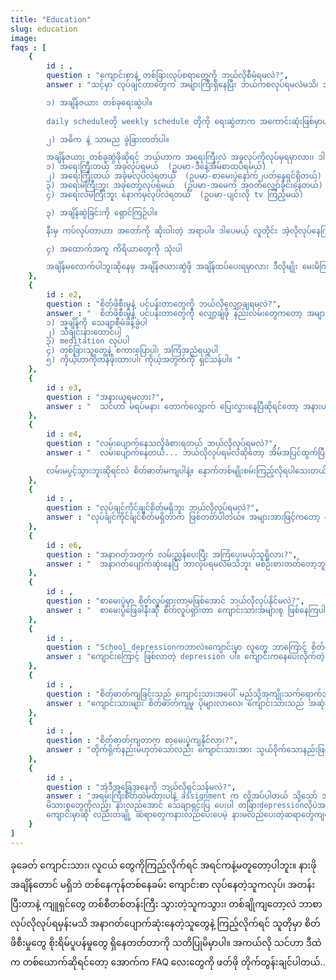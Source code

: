 ```yaml
---
title: "Education"
slug: education
image: 
faqs : [
    {
        id : ,
        question : "‌ကျောင်းစာနဲ့ တစ်ခြားလုပ်စရာတွေကို ဘယ်လိုစီမံရမလဲ?",
        answer : "သင့်မှာ လုပ်ချင်တာတွေက အများကြီးရှိနေပြီး ဘယ်ကစလုပ်ရမလဲမသိ၊ အချိန်ကလဲမလောက်သလို ခံစားနေရတယ်ဆိုရင်တော့ စိတ်ကိုအေးအေးအရင်ဆုံးထားလိုက်ပါ။ ဘာလိုလဲဆိုတော့ ခုပြောပြပေးမယ့် step လေးတွေကို သေချာလိုက်လုပ်မယ်ဆိုရင် သင့်ပြဿနာဟာ အလိုလို ဖြေရှင်းပြီးသွားမှာ ဖြစ်ပါတယ်။ 

        ၁) အချိန်ဇယား တစ်ခုရေးဆွဲပါ။  
        
        daily scheduleတို weekly schedule တိုကို ရေးဆွဲတာက အကောင်းဆုံးဖြစ်မှာပါ။ ကိုယ်လုပ်ရမယ့်၊ လုပ်ချင်တဲ့ အရာတွေအားလုံးကို list လုပ်ပြီး အချိန်ဇယားထဲပါအောင် ထည့်ရပါမယ်။ ဘာကြောင့်ဒီလိုရေးဆွဲတာက ကောင်းလဲဆိုရင် အချိန်အလိုက်လုပ်ရမယ့် တာဝန်တွေကို ခွဲထားပေးပြီးတော့ ဘယ်အချိန်ဘာလုပ်ရမယ်ဆိုတာကို အလွယ်တကူ သိနိုင်လိုပါ။ တစ်နည်းအားဖြင့်ဆိုရင်တော့ အလုပ် ပိုပြီးမြှောက်ပါတယ်။ 

        ၂) အဓိက နဲ့ သာမည ခွဲခြားတတ်ပါ။ 

        အချိန်ဇယား တစ်ခုဆွဲဖိုဆိုရင် ဘယ်ဟာက အရေးကြီးလဲ အခုလုပ်ကိုလုပ်မှရမှာလား၊ ဒါမှမဟုတ် အရေးတော့ကြီးတယ် နောက်မှလုပ်လဲရတာလား၊ ဒါမှမဟုတ် အရေးမကြီးဘူးကွာ နောက်မှလုပ်လဲရတယ်၊ ဒါတွေကို ထည့်သွင်းစဉ်းစားရပါမယ်။ အရေးမကြီးတဲ့ဟာကို အရင်လုပ်ပြီး အရေးကြီးတာကို နောက်မှ လုပ်ရင် ပြဿနာတတ်မှာပေါ့၊ မဟုတ်လား? အဲ့တာကြောင့် tasks တွေကို အမျိုးအစား 4 မျိုးခွဲပြီး သတ်မှတ်လိုရပါတယ်။ 
        ၁) အရေးကြီးတယ် အခုလုပ်ရမယ်  (ဥပမာ-ဒီနေ့အိမ်စာထပ်ရမယ်)
        ၂) အရေးကြီးတယ် အခုမလုပ်လဲရတယ်  (ဥပမာ-စာမေးပွဲနောက်၂ပတ်နေရင်ရှိတယ်)
        ၃) အရေးမကြီးဘူး အခုတော့လုပ်ရမယ်  (ဥပမာ-အမေက အဝတ်လျှော်ခိုင်းနေတယ်)
        ၄) အရေးလဲမကြီးဘူး နောက်မှလုပ်လဲရတယ်  (ဥပမာ-ပျင်းလို tv ကြည့်မယ်)

        ၃) အချိန်ဆွဲခြင်းကို ရှောင်ကြဉ်ပါ။ 

        နီးမှ ကပ်လုပ်တာဟာ အတော်ကို ဆိုးဝါးတဲ့ အရာပါ။ ဒါပေမယ့် လူတိုင်း အဲ့လိုလုပ်နေကြတာကြီးပါ။ မကောင်းမှန်းသိပင်မယ့်လဲ လုပ်ကြပါတယ်။ ဥပမာ - စာမေးပွဲက နောက်တစ်ပတ်နေရင် ဖြေရတော့မယ် ဒါမယ့် ခုထိစာမကြည့်ရသေးဘူး။ စာမရသေးတာလဲ ကိုယ့်ကိုယ်သိတယ်၊ ဒါမယ့် ရပါသေးတယ် တစ်ပတ်ရှိသေးတာဘဲ ဆိုပြီး anime တို kdrama တို ပြေးကြည့်လိုက်ရော။ တစ်ပိုင်းပြီးရင် စာကြည့်ပါမယ်ဆိုပြီး နှစ်ပိုင်း၊ နှစ်ပိုင်းကနေ သုံးပိုင်း နဲ့ ဆက်လိုက်တာ စာမေးပွဲဖြေဖို ရက်ကပ်လာတယ်။ တစ်ရက်လောက်ဘဲကျန်တော့မှ စာတွေခေါင်းထဲ သိပ်ထည့်တယ်။ အဲ့အချိန်ကျတော့ စာတွေပိပြီး ဘာမှ မရတော့ဘူး။ စာမေးပွဲတော့ ကျပါပြီ ဆိုပြီး stress ပိလာတယ်။ အိမ်က ဆူတယ်။ ပိုပြီး စိတ်ဓာတ်ကျလာတယ်။ အချိန်ဆွဲလိုက်တာရဲ့ ဆိုးကျိုးက တောက်လျှောက်လိုက်လာတယ်... အဲ့တာကြောင့် အချိန်ကို မဆွဲကြပါနဲ့လို တိုက်တွန်းချင်ပါတယ်။ လုပ်စရာရှိတာ ချက်ချင်းလုပ်ပါ။ now or never ဆိုတာကို ကြားဖူးကြမှာပါ။ နောက်မှ ဆိုရင် အဲ့တာ မသေချာပါဘူး၊ လုပ်ဖြစ်တော့မှာလဲ မဟုတ်ပါဘူး...

        ၄) အထောက်အကူ ကိရိယာတွေကို သုံးပါ

        အချိန်မလောက်ပါဘူးဆိုနေမှ အချိန်ဇယားဆွဲဖို အချိန်ထပ်ပေးရမှာလား ဒီလိုမျိုး မေးမိကြမယ်ထင်ပါတယ်။ ဒါကြောင့် သင့်ရဲ့ အချိန်ဇယားကို လွယ်ကူလျင်မြန်စွာ ရေးဆွဲနိုင်မယ့် planners တို, calendars တိုလို digital tools တွေသုံးသင့်ပါတယ်။ "
    },
    {
        id : e2,
        question : "စိတ်ဖိစီးမှုနဲ့ ပင်ပန်းတာတွေကို ဘယ်လိုလျှော့ချရမလဲ?",
        answer : "  စိတ်ဖိစီးမှုနဲ့ ပင်ပန်းတာတွေကို လျှော့ချဖို နည်းလမ်းတွေကတော့ အများကြီးရှိပါတယ်။ ဒါတွေထဲက အချိုကိုပြောပြပါဆိုရင် 
        ၁) အချိန်ကို သေချာစီမံခန့်ခွဲပါ
        ၂) သီချင်းနားထောင်ပါ
        ၃) meditation လုပ်ပါ
        ၄) တစ်ခြားသူတွေနဲ့ စကားပြောပါ၊ အကြံအညံရယူပါ
        ၅) ကိုယ့်ဟာကိုတန်ဖိုးထားပါ၊ ကိုယ့်အတွက်ကို ရှင်သန်ပါ။ "
    },
    {
        id : e3,
        question : "အနားယူရမလား?",
        answer : "  သင်ဟာ မရပ်မနား တောက်လျှောက် ပြေးလွှားနေပြီဆိုရင်တော့ အနားယူဖို လိုအပ်ပါတယ်။ ဒီလိုလုပ်လိုက်တာက စိတ်ပိုင်းဆိုင်ရာကိုကောင်းမွန်လာအောင်လုပ်ပေးပြီးတော့ ရုပ်ပိုင်းဆိုင်ရာကိုပါ အကျိုးပြုတာပါ။ ပြောရရင်တော့ နုပျိုလန်းဆန်းလာတယ်ပေါ့။ စိတ်ကြည်လင် ရုပ်နုပျိုဆိုတော့ အဟမ်း အဟမ်း... ဒါကြောင့် တစ်ချိန်လုံး စာ၊ အလုပ်၊ စာ၊ အလုပ် အဲ့လိုကြီး မတွေးဘဲ အနားလေးဘာလေးလဲ ယူပါဦးလို"
    },
    {
        id : e4,
        question : "လမ်းပျောက်နေသလိုခံစားရတယ် ဘယ်လိုလုပ်ရမလဲ?",
        answer : "  လမ်းပျောက်နေတယ်... ဘယ်လိုလုပ်ရမလဲဆိုတော့ အိမ်အပြင်ထွက်ပြီး ဟိုကြည့်ဒီကြည့်လိုက်ပါ လမ်းရှာတွေ့ပါလိမ့်မယ်။ ဟဲဟဲ စတာပါ။ ကိုယ့်ဟာကို တန်ဖိုးထားတတ်ဖိုကြိုးစားကြည့်ပါ။ ကိုယ့်ဘဝကြီးမှာ ဘယ်ဟာက အရေးပါဆုံးလဲ၊ ဘယ်ဟာက ကိုယ့်ကိုပျော်ရွှင်အောင်လုပ်ပေးနိုင်လဲ၊ ကိုယ်ဘယ်အရာကို စိတ်ဝင်စားလဲ၊ ကိုယ့်ကို စိတ်ခွန်းအားပေးတဲ့ အရာက ဘာလဲ၊ သေသွားရင် ကိုယ့်ကို လူတွေဘယ်လိုမှတ်မိစေချင်လဲ၊ ဒီလိုမျိုးမေးခွန်းတွေကို ကိုယ့်ကိုယ်မေးကြည့် ပြီး ဖြည်းဖြည်းချင်း အချိန်ယူပြီး စဉ်းစားဖြေကြည့်ပါ။ ဒါတွေက ကိုယ့်ဘဝကို တန်ဖိုး တစ်ခုရှိလာစေပါလိမ့်မယ်၊ ရှေ့ဆက်ပြီး ဘာလုပ်ရမလဲ ဆိုတာလဲ လမ်းပွင့်သွားပါလိမ့်မယ်။ 

        လမ်းမပွင့်သွားဘူးဆိုရင်လဲ စိတ်ဓာတ်မကျပါနဲ့။ နောက်တစ်မျိုးစမ်းကြည့်လိုရပါသေးတယ်။ ကိုယ့်ဝါဿနာပါတဲ့ အရာကိုလုပ်ပါ။ ကိုယ့်ရဲ့အချိန်အများစုကို ဘယ်လိုကုန်ဆုံးလဲ။ e.g. ကိုယ်က ပုံဆွဲတာကို ဝါဿနာပါရင် အဲ့လမ်းကို လိုက်လိုရပါတယ်။ ဒါမှမဟုတ် တစ်ချိန်လုံး game ဘဲဆော့ရတာကြိုက်တယ်ဆိုလဲ gamer ဖြစ်လိုရတာဘဲ။ ဒါမှမဟုတ် ငါကတော့ အပျင်းကြီးတယ် ဘာမှ မလုပ်ချင်ဘူးဆိုရင်တောင် ညဆိုင်း အလုပ်တွေဘာတွေ လုပ်လိုရပါတယ်။ အရေးကြီးတာကတော့ ကိုယ့်အတွက် အမြဲတစ်နေရာ ရှိနေပါတယ်ဆိုတာပါ။ "
    },
    {
        id : ,
        question : "လုပ်ချင်ကိုင်ချင်စိတ်မရှိဘူး ဘယ်လိုလုပ်ရမလဲ?",
        answer : "လုပ်ချင်ကိုင်ချင်စိတ်မရှိတာက ဖြစ်တတ်ပါတယ်။ အများအားဖြင့်ကတော့ စိတ်ဓာတ်ကျ နေကြလို့ပါ။ လမ်းလျှောက်တာတို့လို့ ကိုယ်လက်လှုပ်ရှား လေ့ကျင့်ခန်းတွေလုပ်ကြည့်ပါ၊ စိတ်အခြေအနေကောင်းမွန်လာတတ်ပါတယ်။ တစ်ခါတစ်လေ ကိုယ့်ရဲ့ goals တွေကို ပြန်တွေးကြည့်ပါ၊ အားရှိလာပါလိမ့်မယ်။ သဘာဝရှုခင်းလေးတွေကြည့်ပေးတာတို့၊ သီချင်းနားထောင်တာတို့၊ ရေနွေးလေးနဲ့ ရေချိုးတာတို့လဲ အကူအညီဖြစ်ပါတယ်။"
    },
    {
        id : e6,
        question : "အနာဂတ်အတွက် လမ်းညွှန်ပေးပြီး အကြံပေးမယ့်သူရှိလား?",
        answer : "  အနာဂတ်ပျောက်ဆုံးနေပြီ ဘာလုပ်ရမလဲမသိဘူး မစဉ်းစားတတ်တော့ဘူးဆိုရင်တော့ ကိုယ့်ပတ်ဝန်းကျင်ကလူတွေကို အကြံညံ‌တောင်းကြည့်ပါ။ မိသားစုဝင်အချင်းချင်း ဆွေးနွေးကြည့်တာတို၊ သူငယ်ချင်း အချင်းချင်း အကြံပေးတာတို၊ ဆရာတွေကိုအကူအညီတောင်းတာတို စမ်းကြည့်ပါ။ ကိုယ့်နဲ့ရင်းနှီးတဲ့သူတွေဖြစ်တာမလို ကိုယ့်ကိုယ် ကောင်းစေချင်တဲ့ စေတနာနဲ့ ကူညီပေးကြမှာပါ။ သူငယ်ချင်း အချင်းချင်းဆိုရင်လဲ ရွယ်တူတွေမလို ကိုယ်ကြံရတဲ့ ပြဿနာ သူတိုလဲကြုံရမှာပါ စုပေါင်းပြီး ဖြေရှင်းလိုရမှာပေါ့။ အကယ်၍ သိတဲ့သူတွေထဲက အကြံပေးတာမထိရောက်ဘူးဆိုရင် တတ်ကျွမ်းတဲ့သူတွေဆီကို လိုက်မေးကြည့်ပါ။ "
    },
    {
        id : ,
        question : "စာမေးပွဲမှာ စိတ်လှုပ်ရှားတာမဖြစ်အောင် ဘယ်လိုလုပ်နိုင်မလဲ?",
        answer : "  စာမေးပွဲဖြေခါနီးဆို စိတ်လှုပ်ရှားတာ ကျောင်းသားအများစု ဖြစ်နေကြပါ။ အပေါ့သွားချင်သလိုလို၊ ဗိုက်အောင့်သလိုလို၊ ခေါင်းမူးသလိုလို၊ တစ်ချိုဆို ကျက်ထားတဲ့စာတွေတောင် မေ့တဲ့သူတွေ ရှိပါတယ်။ ပိုဆိုးတဲ့သူတွေဆို စာမေးပွဲတွင်း မေ့လဲတာတောင် ဖြစ်ကြပါတယ်။ ဘယ်လိုအခြေအနေဖြစ်ဖြစ် ကိုယ့်ရဲ့စိတ်ကို ထိန်းချုပ်တတ်ဖို လိုအပ်ပါတယ်။ အကောင်းဆုံးနည်းလမ်းကတော့ meditate လုပ်တာပါ။ စာမေးပွဲမဖြေခင် တစ်ပတ်၊ နှစ်ပတ်လောက်အလိုကတည်းက တစ်ရက်ကို 10min လောက် meditate လုပ်ကြည့်ပါ။ စာမေးပွဲမရှိတော့လဲ meditate လုပ်တဲ့ အကျင့်ကို ထိန်းထားမယ်ဆိုရင်တော့ ကောင်းမွန်တဲ့ အလေ့အကျင့်တစ်ခုကို ရသွားမှာဖြစ်ပါတယ်။ ဘယ်အခြေအနေဖြစ်ဖြစ် ကိုယ့်ရဲ့ စိတ်ကိုထိန်းထားနိုင်သွားမှာမလို တည်ငြိမ်ပြီး လူအများရှေ့မှာ စိတ်လှုပ်ရှားတာ မသိသာတော့ပါဘူး။"
    },
    {
        id : ,
        question : "School depressionကဘာလဲ။ကျောင်းမှာ လူတွေ ဘာကြောင့် စိတ်ဓာတ်ကျနေကြတာလဲ?",
        answer : "ကျောင်းကြောင့် ဖြစ်လာတဲ့ depression ပါ။ ကျောင်းကနေပေးလိုက်တဲ့ အိမ်စာတွေ assignment တွေကြောင့် stress တွေ ဖြစ်တတ်ပါတယ် stress များပြီး overload ဖြစ်တဲ့အခါ ပေးထားတဲ့ဟာတွေမပြီးတော့တာတွေဖြစ်တတ်ပါတယ်။ မပြီးတဲ့အခါ ဆရာ တွေ ဆူတာခံရပြီး depression ရတတ်ပါတယ်။ ကျောင်းမှာ ‌အနိုင်ကျင့်ခံရ‌တာကြောင့် depression ရတတ်ပါတယ်။ ကျောင်းစာတွေမှာ အဆင်မပြေလို့ မိဘ ဆူတာခံရပြီး depression ရတတ်ပါတယ်"
    },
    {
        id : ,
        question : "စိတ်ဓာတ်ကျခြင်းသည် ကျောင်းသားအပေါ် မည်သို့အကျိုးသက်ရောက်သနည်း?",
        answer : "ကျောင်းသားများ စိတ်ဓာတ်ကျမှု ပိုများလာလေ၊ ကျောင်းသားသည် အဆုံးစီရင်ရန်နှင့် ကျောင်းထွက်ရန် အခွင့်အလမ်း ပိုများလေဖြစ်သည်။"
    },
    {
        id : ,
        question : "စိတ်ဓာတ်ကျတာက စာမေးပွဲကျနိုင်လား?",
        answer : "တိုက်ရိုက်နည်းမဟုတ်သော်လည်း ကျောင်းသားအား သွယ်ဝိုက်သောနည်းဖြင့် စာမေးပွဲ ကျရှုံးမှုနှုန်း တိုးလာသည်။"
    },
    {
        id : ,
        question : "အဲဒီအခြေအနေကို ဘယ်လိုရှင်သန်မလဲ?",
        answer : "အရမ်းကြီးစိတ်ထဲမထားပါနဲ့ assignment က လိုအပ်ပါတယ် သို့သော် အရမ်းကြီးလုပ်ရင် နားချိန်မရှိတော့ဘဲ ကျောင်းသားကို ဒုက္ခရောက်စေပါတယ် ( စာမလုပ်ရဘူးလို့ ဆိုလိုတာမဟုတ်ပေမဲ့ အကောင်းဆုံးလုပ်တာ ကိုမှ မပြီးရင် စိတ်ထဲမထားဖိုပြောတာပါ)။
        မိသားစုတွေကိုလည်း နားလည်အောင် သေချာရှင်းပြ ပေးပါ တခြားdepressionလိုပဲအဓိက ကတော့ စိတ်ထဲကြိတ်မထားပဲ ဖွင့်ပြောသင့်ပါတယ်။
        ကျောင်းမှာဆို လည်းတချို့ ဆရာတွေကနားလည်ပေးပေမဲ့ နားမလည်ပေးတဲ့ဆရာတွေကျတော့လဲ တောင်းပန်တာတို့ လုပ်ပြီး ရှင်းပြရင် သူတို့လဲနားလည်နိုင်ပါသည်။ တခါ‌တလေ နားလည်ပေနိုင်ရင် ပေးတဲ့ assignment တွေပါလျှော့ပေး နိုင်ခြေရှိပါသည်။"
    }
]
---
```


ခုခေတ် ကျောင်းသား၊ လူငယ် တွေကိုကြည့်လိုက်ရင် အရင်ကနဲ့မတူတော့ပါဘူး။ နားဖိုအချိန်တောင် မရှိဘဲ တစ်နေကုန်တစ်နေခမ်း ကျောင်းစာ လုပ်နေတဲ့သူကလုပ်၊ အတန်းပြီးတာနဲ့ ကျူရှင်တွေ တစ်စီတစ်တန်းကြီး သွားတဲ့သူကသွား၊ တစ်ချိုကျတော့လဲ ဘာစာလုပ်လိုလုပ်ရမှန်းမသိ အနာဂတ်ပျောက်ဆုံးနေတဲ့သူတွေနဲ့ ကြည့်လိုက်ရင် သူတိုမှာ စိတ်ဖိစီးမှုတွေ စိုးရိမ်ပူပန်မှုတွေ ရှိနေတတ်တာကို သတိပြုမိမှာပါ။ အကယ်လို သင်ဟာ ဒီထဲက တစ်ယောက်ဆိုရင်တော့ အောက်က FAQ လေးတွေကို ဖတ်ဖို တိုက်တွန်းချင်ပါတယ်..